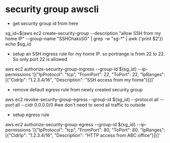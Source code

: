 # security group awscli

* get security group id from here

sg_id=$(aws ec2 create-security-group --description "allow SSH from my home IP" --group-name "SSHChaksSG" | grep -w "sg-*" | awk {'print $2'})
echo $sg_id

* setup an SSH ingress rule for my home IP. so portrange is from 22 to 22. So only port 22 is allowed

aws ec2 authorize-security-group-ingress --group-id ${sg_id}  --ip-permissions '[{"IpProtocol": "tcp", "FromPort": 22, "ToPort": 22, "IpRanges": [{"CidrIp": "1.2.3.4/16", "Description": "SSH access from my home"}]}]'

* remove default egress rule from newly created security group

aws ec2 revoke-security-group-egress --group-id ${sg_id} --protocol all --port all --cidr 0.0.0.0/0		#we don't need to send all traffic to outside

* setup egress rule

aws ec2 authorize-security-group-egress --group-id ${sg_id}  --ip-permissions '[{"IpProtocol": "tcp", "FromPort": 80, "ToPort": 80, "IpRanges": [{"CidrIp": "1.2.3.4/16", "Description": "HTTP access from ABC office"}]}]'
